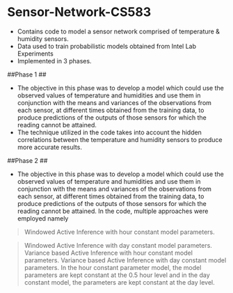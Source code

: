 # Sensor-Network-CS583

* Contains code to model a sensor network comprised of temperature & humidity sensors.
* Data used to train probabilistic models obtained from Intel Lab Experiments
* Implemented in 3 phases.

##Phase 1 ##
* The objective in this phase was to develop a model which could use the observed values of temperature and humidities and use them in conjunction with the means and variances of the observations from each sensor, at different times obtained from the training data, to produce predictions of the outputs of those sensors for which the reading cannot be attained.
* The technique utilized in the code takes into account the hidden correlations between the temperature and humidity sensors to produce more accurate results.

##Phase 2 ##
* The objective in this phase was to develop a model which could use the observed values of temperature and
humidities and use them in conjunction with the means and variances of the observations from each sensor, at
different times obtained from the training data, to produce predictions of the outputs of those sensors for which the
reading cannot be attained.
In the code, multiple approaches were employed namely

> Windowed Active Inference with hour constant model parameters.

> Windowed Active Inference with day constant model parameters.
> Variance based Active Inference with hour constant model parameters.
> Variance based Active Inference with day constant model parameters.
In the hour constant parameter model, the model parameters are kept constant at the 0.5 hour level and in the day
constant model, the parameters are kept constant at the day level.
